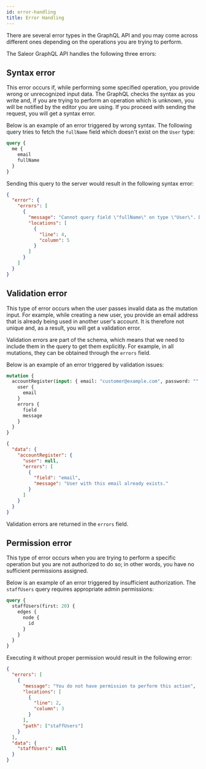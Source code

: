 ```yaml
---
id: error-handling
title: Error Handling
---
```


There are several error types in the GraphQL API and you may come across different ones depending on the operations you are trying to perform.

The Saleor GraphQL API handles the following three errors:

## Syntax error

This error occurs if, while performing some specified operation, you provide wrong or unrecognized input data. The GraphQL checks the syntax as you write and, if you are trying to perform an operation which is unknown, you will be notified by the editor you are using. If you proceed with sending the request, you will get a syntax error.

Below is an example of an error triggered by wrong syntax. The following query tries to fetch the `fullName` field which doesn't exist on the `User` type:

```graphql
query {
  me {
    email
    fullName
  }
}
```

Sending this query to the server would result in the following syntax error:

```json
{
  "error": {
    "errors": [
      {
        "message": "Cannot query field \"fullName\" on type \"User\". Did you mean \"firstName\" or \"lastName\"?",
        "locations": [
          {
            "line": 4,
            "column": 5
          }
        ]
      }
    ]
  }
}
```

## Validation error

This type of error occurs when the user passes invalid data as the mutation input. For example, while creating a new user, you provide an email address that is already being used in another user's account. It is therefore not unique and, as a result, you will get a validation error.

Validation errors are part of the schema, which means that we need to include them in the query to get them explicitly. For example, in all mutations, they can be obtained through the `errors` field.

Below is an example of an error triggered by validation issues:

```graphql
mutation {
  accountRegister(input: { email: "customer@example.com", password: "" }) {
    user {
      email
    }
    errors {
      field
      message
    }
  }
}
```

```json
{
  "data": {
    "accountRegister": {
      "user": null,
      "errors": [
        {
          "field": "email",
          "message": "User with this email already exists."
        }
      ]
    }
  }
}
```

Validation errors are returned in the `errors` field.

## Permission error

This type of error occurs when you are trying to perform a specific operation but you are not authorized to do so; in other words, you have no sufficient permissions assigned.

Below is an example of an error triggered by insufficient authorization. The `staffUsers` query requires appropriate admin permissions:

```graphql
query {
  staffUsers(first: 20) {
    edges {
      node {
        id
      }
    }
  }
}
```

Executing it without proper permission would result in the following error:

```json
{
  "errors": [
    {
      "message": "You do not have permission to perform this action",
      "locations": [
        {
          "line": 2,
          "column": 3
        }
      ],
      "path": ["staffUsers"]
    }
  ],
  "data": {
    "staffUsers": null
  }
}
```
